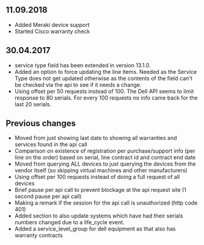 ## 11.09.2018
- Added Meraki device support
- Started Cisco warranty check

## 30.04.2017
- service type field has been extended in version 13.1.0.
- Added an option to force updating the line items. Needed as the Service Type does not get updated otherwise as the contents of the field can't be checked via the api to see if it needs a change.
- Using offset per 50 requests instead of 100. The Dell API seems to limit response to 80 serials. For every 100 requests no info came back for the last 20 serials.

## Previous changes
- Moved from just showing last date to showing all warranties and services found in the api call
- Comparison on existence of registration per purchase/support info (per line on the order) based on serial, line contract id and contract end date
- Moved from querying ALL devices to just querying the devices from the vendor itself (so skipping virtual machines and other manufacturers)
- Using offset per 100 requests instead of doing a full request of all devices
- Brief pause per api call to prevent blockage at the api request site (1 second pause per api call)
- Making a remark if the session for the api call is unauthorized (http code 401)
- Added section to also update systems which have had their serials numbers changed due to a life_cycle event.
- Added a service_level_group for dell equipment as that also has warranty contracts
